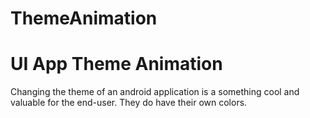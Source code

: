 # ThemeAnimation

# UI App Theme Animation


Changing the theme of an android application is a something cool and valuable for the end-user. They do have their own colors.
